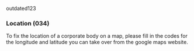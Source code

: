 outdated123
### Location (034)

To fix the location of a corporate body on a map, please fill in the codes for the longitude and latitude you can take over from the google maps website.
